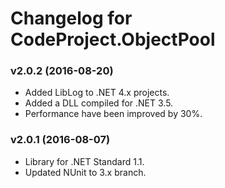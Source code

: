 # Changelog for CodeProject.ObjectPool #

### v2.0.2 (2016-08-20) ###

* Added LibLog to .NET 4.x projects.
* Added a DLL compiled for .NET 3.5.
* Performance have been improved by 30%.

### v2.0.1 (2016-08-07) ###

* Library for .NET Standard 1.1.
* Updated NUnit to 3.x branch.